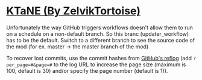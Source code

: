 # [KTaNE (By ZelvikTortoise)](https://github.com/ZelvikTortoise/KTaNE)

Unfortunately the way GitHub triggers workflows doesn't allow them to run on a schedule on a non-default branch. So this branc (updater_workflow) has to be the default. Switch to a different branch to see the source code of the mod (for ex. master -> the master branch of the mod)

To recover lost commits, use the commit hashes from [GitHub's reflog](https://api.github.com/repos/KtaneModules/KTaNE-ZelvikTortoise/events) (add `?per_page=#&page=#` to the log URL to increase the page size (maximum is 100, default is 30) and/or specify the page number (default is 1)).
